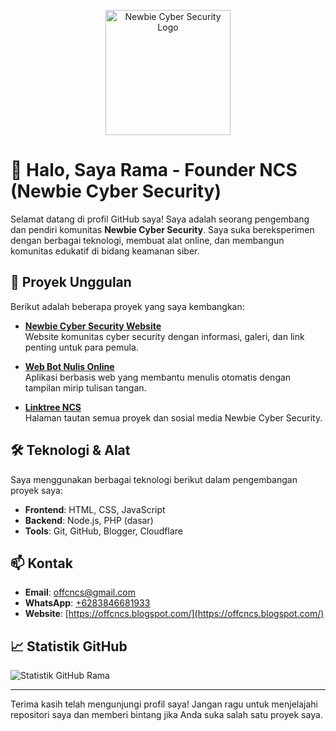 <p align="center">
  <img src="https://raw.githubusercontent.com/RamaFounderNCS/RamaFounderNCS/main/assets/ncs-logo.png" alt="Newbie Cyber Security Logo" width="200"/>
</p>

# 👋 Halo, Saya Rama - Founder NCS (Newbie Cyber Security)

Selamat datang di profil GitHub saya! Saya adalah seorang pengembang dan pendiri komunitas **Newbie Cyber Security**. Saya suka bereksperimen dengan berbagai teknologi, membuat alat online, dan membangun komunitas edukatif di bidang keamanan siber.

## 🚀 Proyek Unggulan

Berikut adalah beberapa proyek yang saya kembangkan:

- [**Newbie Cyber Security Website**](https://newbiecybersecuirty.hec.to/)  
  Website komunitas cyber security dengan informasi, galeri, dan link penting untuk para pemula.

- [**Web Bot Nulis Online**](https://webbotnulis.ix.tc/)  
  Aplikasi berbasis web yang membantu menulis otomatis dengan tampilan mirip tulisan tangan.

- [**Linktree NCS**](https://like.nex.sh/)  
  Halaman tautan semua proyek dan sosial media Newbie Cyber Security.

## 🛠️ Teknologi & Alat

Saya menggunakan berbagai teknologi berikut dalam pengembangan proyek saya:

- **Frontend**: HTML, CSS, JavaScript
- **Backend**: Node.js, PHP (dasar)
- **Tools**: Git, GitHub, Blogger, Cloudflare

## 📫 Kontak

- **Email**: [offcncs@gmail.com](mailto:offcncs@gmail.com)  
- **WhatsApp**: [+6283846681933](https://wa.me/6283846681933)  
- **Website**: [https://offcncs.blogspot.com/](https://offcncs.blogspot.com/)

## 📈 Statistik GitHub

![Statistik GitHub Rama](https://github-readme-stats.vercel.app/api?username=RamaFounderNCS&show_icons=true&theme=radical)

---

Terima kasih telah mengunjungi profil saya! Jangan ragu untuk menjelajahi repositori saya dan memberi bintang jika Anda suka salah satu proyek saya.
